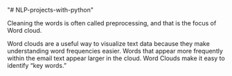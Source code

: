 "# NLP-projects-with-python" 

Cleaning the words is often called preprocessing, and that is the focus of Word cloud.

Word clouds are a useful way to visualize text data because they make understanding word frequencies easier. Words that appear more frequently within the email text appear larger in the cloud. Word Clouds make it easy to identify “key words.”

